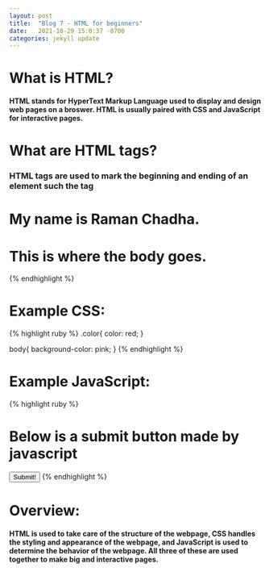 ```yaml
---
layout: post
title:  "Blog 7 - HTML for beginners"
date:   2021-10-29 15:0:37 -0700
categories: jekyll update
---
```


# **What is HTML?**
#### HTML stands for HyperText Markup Language used to display and design web pages on a broswer. HTML is usually paired with CSS and JavaScript for interactive pages.

# **What are HTML tags?**
### HTML tags are used to mark the beginning and ending of an element such the tag <title> would be used to define the title of the page.

# **What are HTML attributes?**
#### HTML attributes are information in between the HTML tags that specify further information about an element or section.

# **What is a CSS file and how does it connect with an HTML file?**
#### CSS files are used to style a HTML page as they are used to describe how the HTML code will be displayed on your screen.

# **So far we have talked about the structure and styling of a webpage but how does all the web interactions work?**
#### JavaScript is used for interactive webpages as it allows you to dynamically update content on a webpage. JavaScript can be used with HTML file as well as CSS files.

# **What are the different types of tags used in HTML?**
* "<h1>" - used for headings.
* "<h2>" - used for subheadings.
* "<h3>" - used for smaller subheadings.
* "<head>" - used to contain all information related to the webpage.
* "<body>" - used to define the body of the webpage.
* "<html>"- used to indicate the starting and ending of the html page.

# **Example html:**
{% highlight ruby %}
<!DOCTYPE html>

<html>
<head>
    <title>Welcome to my html page</title>
    <h1>My name is Raman Chadha.</h1>
</head>

<body>
    <h1>This is where the body goes.</h1>
</body>
</html>
{% endhighlight %}

# **Example CSS:**
{% highlight ruby %}
.color{
    color: red;
}

body{
    background-color: pink;
}
{% endhighlight %}

# **Example JavaScript:**
{% highlight ruby %}
<!DOCTYPE html>
<html>
<body>

<h1>Below is a submit button made by javascript</h1>
<button type="button" onclick='document.getElementById("demo").innerHTML = "submit button!"'>Submit!</button>

</body>
</html>
{% endhighlight %}

# **Overview:**
#### HTML is used to take care of the structure of the webpage, CSS handles the styling and appearance of the webpage, and JavaScript is used to determine the behavior of the webpage. All three of these are used together to make big and interactive pages. 